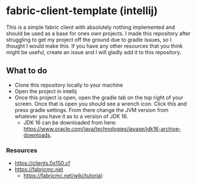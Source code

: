 # fabric-client-template (intellij)
This is a simple fabric client with absolutely nothing implemented and should be used as a base for ones own projects. I made this repository after struggling to get my project off the ground due to gradle issues, so I thought I would make this. If you have any other resources that you think might be useful, create an issue and I will gladly add it to this repository.

## What to do
- Clone this repository locally to your machine
- Open the project in intellij
- Once this project is open, open the gradle tab on the top right of your screen. Once that is open you should see a wrench icon. Click this and press gradle settings. From there change the JVM version from whatever you have it as to a version of JDK 16.
  - JDK 16 can be downloaded from here: https://www.oracle.com/java/technologies/javase/jdk16-archive-downloads.
 
### Resources
- https://clients.0x150.cf
- https://fabricmc.net
    - https://fabricmc.net/wiki/tutorial:
